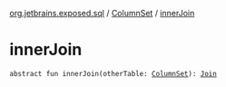[org.jetbrains.exposed.sql](../index.md) / [ColumnSet](index.md) / [innerJoin](.)

# innerJoin

`abstract fun innerJoin(otherTable: `[`ColumnSet`](index.md)`): `[`Join`](../-join/index.md)